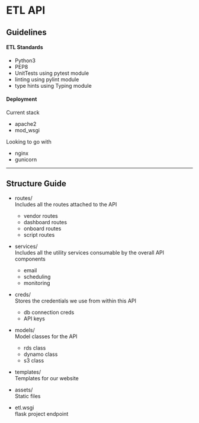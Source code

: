 # ETL API 

## Guidelines
#### ETL Standards 
* Python3
* PEP8
* UnitTests using pytest module
* linting using pylint module
* type hints using Typing module

#### Deployment     
Current stack    
* apache2  
* mod_wsgi  

Looking to go with   
* nginx  
* gunicorn  

---

## Structure Guide
* routes/   
    Includes all the routes attached to the API
    * vendor routes
    * dashboard routes
    * onboard routes
    * script routes

* services/  
    Includes all the utility services consumable by the overall API components  
    * email
    * scheduling
    * monitoring

* creds/  
    Stores the credentials we use from within this API  
    * db connection creds
    * API keys
        
* models/  
    Model classes for the API  
    * rds class
    * dynamo class
    * s3 class

* templates/  
    Templates for our website
    
* assets/  
    Static files 
        
* etl.wsgi  
    flask project endpoint 